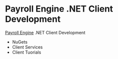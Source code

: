 # Payroll Engine .NET Client Development

[Payroll Engine](https://github.com/Payroll-Engine) .NET Client Development

- NuGets
- Client Services
- Client Tuorials

